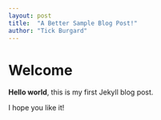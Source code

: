 ```yaml
---
layout: post
title:  "A Better Sample Blog Post!"
author: "Tick Burgard"
---
```


# Welcome

**Hello world**, this is my first Jekyll blog post.

I hope you like it!